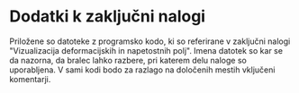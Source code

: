 # Dodatki k zaključni nalogi

Priložene so datoteke z programsko kodo, ki so referirane v zaključni nalogi "Vizualizacija deformacijskih in napetostnih polj". Imena datotek so kar se da nazorna, da bralec lahko razbere, pri katerem delu naloge so uporabljena. V sami kodi bodo za razlago na določenih mestih vključeni komentarji.
